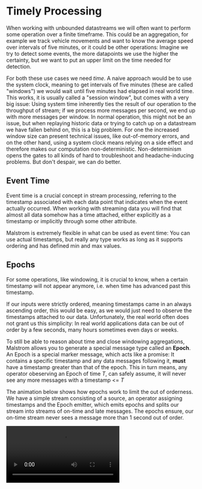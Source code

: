 # Timely Processing

When working with unbounded datastreams we will often want to perform some operation over a finite timeframe.
This could be an aggregation, for example we track vehicle movements and want to know the average
speed over intervals of five minutes, or it could be other operations:
Imagine we try to detect some events, the more datapoints we use the higher the certainty, but we
want to put an upper limit on the time needed for detection.

For both these use cases we need _time_. A naive approach would be to use the system clock, meaning
to get intervals of five minutes (these are called "windows") we would wait until five minutes had
elapsed in real world time. This works, it is usually called a "session window", but comes with a
very big issue: Using system time inherently ties the result of our operation to the throughput of
stream; if we process more messages per second, we end up with more messages per window. In normal
operation, this might not be an issue, but when replaying historic data or trying to catch up on a
datastream we have fallen behind on, this is a big problem. For one the increased window size can
present technical issues, like out-of-memory errors, and on the other hand, using a system clock
means relying on a side effect and therefore makes our computation non-deterministic.
Non-determinism opens the gates to all kinds of hard to troubleshoot and headache-inducing problems.
But don't despair, we can do better.

## Event Time

Event time is a crucial concept in stream processing, referring to the timestamp associated with
each data point that indicates when the event actually occurred. When working with streaming data
you will find that almost all data somehow has a time attached, either explicitly as a timestamp or
implicitly through some other attribute.

Malstrom is extremely flexible in what can be used as event time: You can use actual timestamps,
but really any type works as long as it supports ordering and has defined min and max values.

## Epochs

For some operations, like windowing, it is crucial to know, when a certain timestamp will not
appear anymore, i.e. when time has advanced past this timestamp.

If our inputs were strictly ordered, meaning timestamps came in an always ascending order,
this would be easy, as we would just need to observe the timestamps attached to our data.
Unfortunately, the real world often does not grant us this simplicity: In real world applications
data can be out of order by a few seconds, many hours sometimes even days or weeks.

To still be able to reason about time and close windowing aggregations, Malstrom allows you to
generate a special message type called an **Epoch**.
An Epoch is a special marker message, which acts like a promise: It contains a specific timestamp
and any data messages following it, **must** have a timestamp greater than that of the epoch.
This in turn means, any operator obeserving an Epoch of time _T_, can safely assume, it will
never see any more messages with a timestamp <= _T_

The animation below shows how epochs work to limit the out of orderness. We have a simple stream
consisting of a source, an operator assigning timestamps and the Epoch emitter, which emits epochs
and splits our stream into streams of on-time and late messages.
The epochs ensure, our on-time stream never sees a message more than 1 second out of order.

<video controls="controls" src="./animations\limit_out_of_orderness.mp4" />

# Code Example

Let's see how timestamps and epochs can be created on a datastream. For this example we will track
some made up financial transactions
We will then use the event time to get a monthly balance.
This is something you would usually do with a window, but we will use the `stateful_op` operator for
demonstration purposes here. For a more detailed explanation on `statful_op` see [CustomOperators](./CustomOperators#implementing-a-custom-stateful-operator).

::: tip
The method of generating Epochs in this example is very verbose, see the next example for a simpler
method.
:::

<<< @../../malstrom-core/examples/event_time.rs

::: info Output
```
{ key: (2025, 1), value: 830.0, timestamp: TransactionTime(2025-01-31) }
{ key: (2025, 2), value: -165.0, timestamp: TransactionTime(2025-02-28) }
{ key: (2025, 3), value: 145.0, timestamp: TransactionTime(2025-03-31) }
{ key: (2025, 4), value: -15.0, timestamp: TransactionTime(+262142-12-31) }
```
:::


Running the example above, you will see we get a printout of all monthly balances every time our
datastream advances one week.
But wait, something is weird. Every output is timestamped with the last transaction date of the
corresponding month, except for the last output, here the timestamp is `+262142-12-31` ... whaaat?!

This is a side effect of the semantic meaning behind epochs and how Malstrom indicates the end of a stream.
An epoch with time "X" means: _"There will be no messages with a time <= X after this epoch"_.
Malstrom makes use of this by utilizing the `MAX` value of a timestamp as an end stream marker, as
no more messages can possibly follow an epoch of max value.
You can read the timestamps in the output therefore as "this balance includes all transactions for
this key up to the timestamp.

## Out-of-orderness

The code example above assumes all data to be strictly ordered. In the real world however, this is
rarely the case, especially when dealing with multiple datasources.

Dealing with out-of-order records we fundamentally have to strategies:

1. Ignoring them entirely
2. Compromising on latency and waiting a limited amount of time for late records

Strategy 1 is what the example code is actually doing. If you look closely, the `generate_epochs`
operator returns two streams, one stream of on-time messages and one stream of late messages.
Late messages here are those where their timestamp is smaller or equal to the last emitted epoch.
In the code example we are simply ignoring the late stream.

Strategy 2 is usually more useful for any practical applications. Malstrom comes with a prebuilt utility for this:

<<< @../../malstrom-core/examples/event_time_out_of_order.rs{87}

::: info Output
```
{ key: (2025, 1), value: 830.0, timestamp: TransactionTime(2025-01-13) }
{ key: (2025, 2), value: -165.0, timestamp: TransactionTime(2025-02-02) }
{ key: (2025, 3), value: 145.0, timestamp: TransactionTime(+262142-12-31) }
{ key: (2025, 4), value: -15.0, timestamp: TransactionTime(+262142-12-31) }
```
The last two messages have the MAX timestamp because both of them were emitted due to the stream
ending.
:::

Using `limit_out_of_orderness` functions yields us two streams where in one the records are guaranteed
to be at most 62 days out of order from the previous recorct.
The other stream (the "late" stream) has unlimited out-of-orderness and has **no epochs** issued.
How you handle late messages depends on your applications needs.

::: tip
You can also limit out of orderness to `0` to enforce strict ordering.
:::

## Epochs on unioned streams

Malstrom allows us to join multiple timestamped streams together, as long as they have the same
timestamp type. To understand how epochs are handled on joined streams, we must introduce a new term: "Frontier".
An operator's frontier is the largest epoch timestamp he has received this far. Any operator can safely assume it will never see a record with a timestamp less than or equal to its frontier.

If one a stream union we were to just pass epochs as-is, we would risk increasing a downstream operator's frontier too far if one side of the join is further ahead in time. We would then not be allowed anymore to send the messages of the other join side downstream.
To avoid this, the `union` operator will "merge" epochs when it encounters them. The merge logic depends on the timestamp type, but usually means using the minimum frontier of all union input streams.

For example if we have a union of two streams an one stream sends `Epoch(10)` and the other stream sends `Epoch(125)` , the downstream operators will observe a message `Epoch(10)` .

## Performance considerations

Using timestamps is very close to free in terms of performance. Message size increases by the size of the timestamp however this is expected to be negligible for most applications.

Epochs travel the computation graph like any other messages, therefore issuing lots of epochs can have an adverse effect on performance in the same way a larger overall data volume would have.
It is generally advisable to place the `generate_epochs` operator close to the operation where epochs are needed.

Placing `generate_epochs` after a `key_distribute` rather than before it may also improve performance, since then epochs do not need to cross network boundaries.
